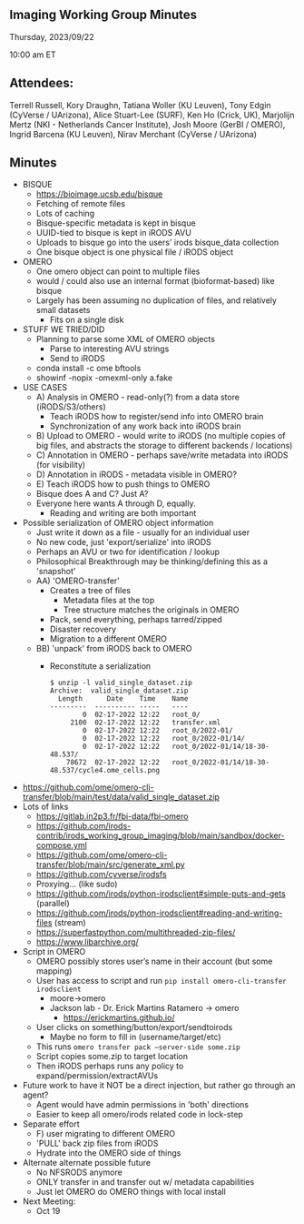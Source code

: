 ## Imaging Working Group Minutes

Thursday, 2023/09/22

10:00 am ET

## Attendees:

Terrell Russell, Kory Draughn, Tatiana Woller (KU Leuven), Tony Edgin (CyVerse / UArizona), Alice Stuart-Lee (SURF), Ken Ho (Crick, UK), Marjolijn Mertz (NKI - Netherlands Cancer Institute), Josh Moore (GerBI / OMERO), Ingrid Barcena (KU Leuven), Nirav Merchant (CyVerse / UArizona)

## Minutes

 - BISQUE
   - https://bioimage.ucsb.edu/bisque 
   - Fetching of remote files
   - Lots of caching
   - Bisque-specific metadata is kept in bisque
   - UUID-tied to bisque is kept in iRODS AVU
   - Uploads to bisque go into the users' irods bisque_data collection
   - One bisque object is one physical file / iRODS object
 - OMERO
   - One omero object can point to multiple files
   - would / could also use an internal format (bioformat-based) like bisque
   - Largely has been assuming no duplication of files, and relatively small datasets
     - Fits on a single disk
 - STUFF WE TRIED/DID
   - Planning to parse some XML of OMERO objects
     - Parse to interesting AVU strings
     - Send to iRODS
   - conda install -c ome bftools
   - showinf -nopix -omexml-only a.fake
 - USE CASES
   - A) Analysis in OMERO - read-only(?) from a data store (iRODS/S3/others)
     - Teach iRODS how to register/send info into OMERO brain
     - Synchronization of any work back into iRODS brain
   - B) Upload to OMERO - would write to iRODS (no multiple copies of big files, and abstracts the storage to different backends / locations)
   - C) Annotation in OMERO - perhaps save/write metadata into iRODS (for visibility)
   - D) Annotation in iRODS - metadata visible in OMERO?
   - E) Teach iRODS how to push things to OMERO
   - Bisque does A and C?   Just A?
   - Everyone here wants A through D, equally.
     - Reading and writing are both important
 - Possible serialization of OMERO object information
   - Just write it down as a file - usually for an individual user
   - No new code, just 'export/serialize' into iRODS
   - Perhaps an AVU or two for identification / lookup
   - Philosophical Breakthrough may be thinking/defining this as a 'snapshot'
   - AA) 'OMERO-transfer'
     - Creates a tree of files
       - Metadata files at the top
       - Tree structure matches the originals in OMERO
     - Pack, send everything, perhaps tarred/zipped
     - Disaster recovery
     - Migration to a different OMERO
   - BB) 'unpack' from iRODS back to OMERO
     - Reconstitute a serialization

           $ unzip -l valid_single_dataset.zip
           Archive:  valid_single_dataset.zip
             Length      Date    Time    Name
           ---------  ---------- -----   ----
                   0  02-17-2022 12:22   root_0/
                2100  02-17-2022 12:22   transfer.xml
                   0  02-17-2022 12:22   root_0/2022-01/
                   0  02-17-2022 12:22   root_0/2022-01/14/
                   0  02-17-2022 12:22   root_0/2022-01/14/18-30-48.537/
               78672  02-17-2022 12:22   root_0/2022-01/14/18-30-48.537/cycle4.ome_cells.png

 - https://github.com/ome/omero-cli-transfer/blob/main/test/data/valid_single_dataset.zip
 - Lots of links
   - https://gitlab.in2p3.fr/fbi-data/fbi-omero 
   - https://github.com/irods-contrib/irods_working_group_imaging/blob/main/sandbox/docker-compose.yml 
   - https://github.com/ome/omero-cli-transfer/blob/main/src/generate_xml.py 
   - https://github.com/cyverse/irodsfs 
   - Proxying… (like sudo)
   - https://github.com/irods/python-irodsclient#simple-puts-and-gets (parallel)
   - https://github.com/irods/python-irodsclient#reading-and-writing-files (stream)
   - https://superfastpython.com/multithreaded-zip-files/ 
   - https://www.libarchive.org/ 
 - Script in OMERO
   - OMERO possibly stores user’s name in their account (but some mapping)
   - User has access to script and run `pip install omero-cli-transfer irodsclient`
     - moore->omero
     - Jackson lab - Dr. Erick Martins Ratamero -> omero
       - https://erickmartins.github.io/ 
   - User clicks on something/button/export/sendtoirods
     - Maybe no form to fill in (username/target/etc)
   - This runs `omero transfer pack –server-side some.zip`
   - Script copies some.zip to target location
   - Then iRODS perhaps runs any policy to expand/permission/extractAVUs
 - Future work to have it NOT be a direct injection, but rather go through an agent?
   - Agent would have admin permissions in 'both' directions
   - Easier to keep all omero/irods related code in lock-step
 - Separate effort
   - F) user migrating to different OMERO
   - 'PULL' back zip files from iRODS
   - Hydrate into the OMERO side of things
 - Alternate alternate possible future
   - No NFSRODS anymore
   - ONLY transfer in and transfer out w/ metadata capabilities
   - Just let OMERO do OMERO things with local install
 - Next Meeting:
   - Oct 19
